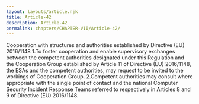 ```yaml
---
layout: layouts/article.njk
title: Article-42
description: Article-42
permalink: chapters/CHAPTER-VII/Article-42/
---
```

Cooperation with structures and authorities established by Directive (EU) 2016/1148
1.To foster cooperation and enable supervisory exchanges between the competent authorities designated under this Regulation and the Cooperation Group established by Article 11 of Directive (EU) 2016/1148, the ESAs and the competent authorities, may request to be invited to the workings of Cooperation Group. 
2.Competent authorities may consult where appropriate with the single point of contact and the national Computer Security Incident Response Teams referred to respectively in Articles 8 and 9 of Directive (EU) 2016/1148. 


